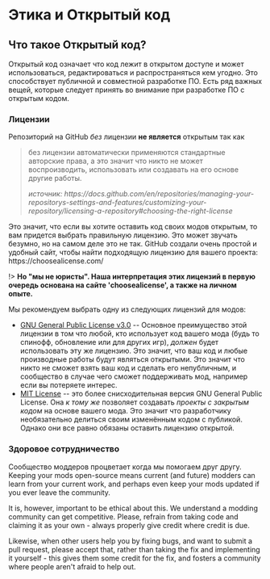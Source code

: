 # Этика и Открытый код

## Что такое Открытый код?

Открытый код означает что код лежит в открытом доступе и может использоваться, редактироваться и распространяться кем угодно. Это способствует публичной и совместной разработке ПО. Есть ряд важных вещей, которые следует принять во внимание при разработке ПО с открытым кодом.

### Лицензии

Репозиторий на GitHub _без_ лицензии **не является** открытым так как

> без лицензии автоматически применяются стандартные авторские права, а это значит что никто не может воспроизводить, использовать или создавать на его основе другие работы.
>
> _источник: https\://docs.github.com/en/repositories/managing-your-repositorys-settings-and-features/customizing-your-repository/licensing-a-repository#choosing-the-right-license_

Это значит, что если вы хотите оставить код своих модов открытым, то вам придется выбрать правильную лицензию.
Это может звучать безумно, но на самом деле это не так. GitHub создали очень простой и удобный сайт, чтобы найти подходящую лицензию для вашего проекта:
https\://choosealicense.com/

!> **Но "мы не юристы". Наша интерпретация этих лицензий в первую очередь основана на сайте 'choosealicense', а также на личном опыте.**

Мы рекомендуем выбрать одну из следующих лицензий для модов:

- [GNU General Public License v3.0](https://choosealicense.com/licenses/gpl-3.0/) --
  Основное преимущество этой лицензии в том что любой, кто использует код вашего мода (будь то спинофф, обновление или для других игр), _должен_ будет использовать эту же лицензию. Это значит, что ваш код и любые производные работы будут являться открытыми. Это значит что никто не сможет взять ваш код и сделать его непубличным, и сообщество в случае чего сможет поддерживать мод, например если вы потеряете интерес.
- [MIT License](https://choosealicense.com/licenses/mit/) -- это более снисходительная версия GNU General Public License. Она _к тому же_ позволяет создавать _проекты с закрытым кодом_ на основе вашего мода. Это значит что разработчику необязательно делиться своим изменённым кодом с публикой. Однако они все равно обязаны оставить лицензию открытой.

### Здоровое сотрудничество

Сообщество моддеров процветает когда мы помогаем друг другу. Keeping your mods open-source means current (and future)
modders can learn from your current work, and perhaps even keep your mods updated if you ever leave the community.

It is, however, important to be ethical about this. We understand a modding community can get competitive. Please,
refrain from taking code and claiming it as your own - always properly give credit where credit is due.

Likewise, when other users help you by fixing bugs, and want to submit a pull request, please accept that, rather
than taking the fix and implementing it yourself - this gives them some credit for the fix, and fosters a community
where people aren't afraid to help out.
